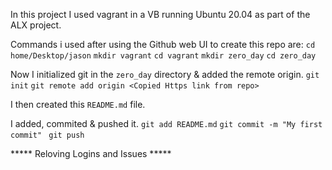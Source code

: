 In this project I used vagrant in a VB running Ubuntu 20.04 as part of the ALX project.

Commands i used after using the Github web UI to create this repo are:
`cd home/Desktop/jason`
`mkdir vagrant`
`cd vagrant`
`mkdir zero_day`
`cd zero_day`

Now I initialized git in the `zero_day` directory & added the remote origin.
`git init`
`git remote add origin <Copied Https link from repo>`

I then created this `README.md` file.

I added, commited & pushed it.
`git add README.md`
`git commit -m "My first commit" `
`git push`


***** Reloving Logins and Issues *****